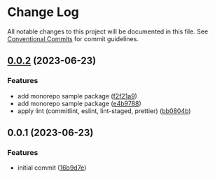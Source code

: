 # Change Log

All notable changes to this project will be documented in this file.
See [Conventional Commits](https://conventionalcommits.org) for commit guidelines.

## [0.0.2](https://github.com/JeongJunHee/monorepo-example/compare/v0.0.1...v0.0.2) (2023-06-23)


### Features

* add monorepo sample package ([f2f21a9](https://github.com/JeongJunHee/monorepo-example/commit/f2f21a9f867f9de6bb5fb15d8107fb2c2beedc54))
* add monorepo sample package ([e4b9788](https://github.com/JeongJunHee/monorepo-example/commit/e4b9788bd7a135325aa9892daa7e7d98e3b94126))
* apply lint (commitlint, eslint, lint-staged, prettier) ([bb0804b](https://github.com/JeongJunHee/monorepo-example/commit/bb0804bf070fef9895c9c839bb1836b41752de77))





## 0.0.1 (2023-06-23)


### Features

* initial commit ([16b9d7e](https://github.com/JeongJunHee/monorepo-example/commit/16b9d7e5e632ccd495dbb6e8646d956cb57aa898))
